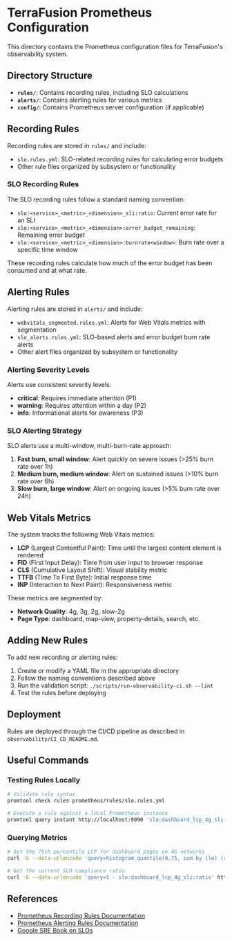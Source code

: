# TerraFusion Prometheus Configuration

This directory contains the Prometheus configuration files for TerraFusion's observability system.

## Directory Structure

- **`rules/`**: Contains recording rules, including SLO calculations
- **`alerts/`**: Contains alerting rules for various metrics
- **`config/`**: Contains Prometheus server configuration (if applicable)

## Recording Rules

Recording rules are stored in `rules/` and include:

- `slo.rules.yml`: SLO-related recording rules for calculating error budgets
- Other rule files organized by subsystem or functionality

### SLO Recording Rules

The SLO recording rules follow a standard naming convention:

- `slo:<service>_<metric>_<dimension>_sli:ratio`: Current error rate for an SLI
- `slo:<service>_<metric>_<dimension>:error_budget_remaining`: Remaining error budget
- `slo:<service>_<metric>_<dimension>:burnrate<window>`: Burn rate over a specific time window

These recording rules calculate how much of the error budget has been consumed and at what rate.

## Alerting Rules

Alerting rules are stored in `alerts/` and include:

- `webvitals_segmented.rules.yml`: Alerts for Web Vitals metrics with segmentation
- `slo_alerts.rules.yml`: SLO-based alerts and error budget burn rate alerts
- Other alert files organized by subsystem or functionality

### Alerting Severity Levels

Alerts use consistent severity levels:

- **critical**: Requires immediate attention (P1)
- **warning**: Requires attention within a day (P2)
- **info**: Informational alerts for awareness (P3)

### SLO Alerting Strategy

SLO alerts use a multi-window, multi-burn-rate approach:

1. **Fast burn, small window**: Alert quickly on severe issues (>25% burn rate over 1h)
2. **Medium burn, medium window**: Alert on sustained issues (>10% burn rate over 6h)
3. **Slow burn, large window**: Alert on ongoing issues (>5% burn rate over 24h)

## Web Vitals Metrics

The system tracks the following Web Vitals metrics:

- **LCP** (Largest Contentful Paint): Time until the largest content element is rendered
- **FID** (First Input Delay): Time from user input to browser response
- **CLS** (Cumulative Layout Shift): Visual stability metric
- **TTFB** (Time To First Byte): Initial response time
- **INP** (Interaction to Next Paint): Responsiveness metric

These metrics are segmented by:

- **Network Quality**: 4g, 3g, 2g, slow-2g
- **Page Type**: dashboard, map-view, property-details, search, etc.

## Adding New Rules

To add new recording or alerting rules:

1. Create or modify a YAML file in the appropriate directory
2. Follow the naming conventions described above
3. Run the validation script: `./scripts/run-observability-ci.sh --lint`
4. Test the rules before deploying

## Deployment

Rules are deployed through the CI/CD pipeline as described in `observability/CI_CD_README.md`.

## Useful Commands

### Testing Rules Locally

```bash
# Validate rule syntax
promtool check rules prometheus/rules/slo.rules.yml

# Execute a rule against a local Prometheus instance
promtool query instant http://localhost:9090 'slo:dashboard_lcp_4g_sli:ratio'
```

### Querying Metrics

```bash
# Get the 75th percentile LCP for dashboard pages on 4G networks
curl -G --data-urlencode 'query=histogram_quantile(0.75, sum by (le) (rate(web_vitals_lcp_bucket{page_type="dashboard",network="4g"}[5m])))' http://localhost:9090/api/v1/query

# Get the current SLO compliance ratio
curl -G --data-urlencode 'query=1 - slo:dashboard_lcp_4g_sli:ratio' http://localhost:9090/api/v1/query
```

## References

- [Prometheus Recording Rules Documentation](https://prometheus.io/docs/prometheus/latest/configuration/recording_rules/)
- [Prometheus Alerting Rules Documentation](https://prometheus.io/docs/prometheus/latest/configuration/alerting_rules/)
- [Google SRE Book on SLOs](https://sre.google/sre-book/service-level-objectives/)